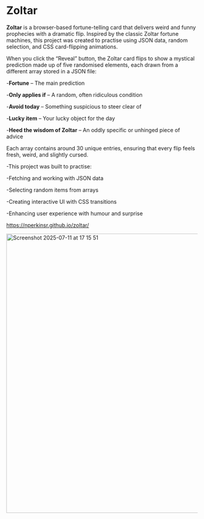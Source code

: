 # Zoltar
**Zoltar** is a browser-based fortune-telling card that delivers weird and funny prophecies with a dramatic flip. Inspired by the classic Zoltar fortune machines, this project was created to practise using JSON data, random selection, and CSS card-flipping animations.

When you click the “Reveal” button, the Zoltar card flips to show a mystical prediction made up of five randomised elements, each drawn from a different array stored in a JSON file:

-**Fortune** – The main prediction

-**Only applies if** – A random, often ridiculous condition

-**Avoid today** – Something suspicious to steer clear of

-**Lucky item** – Your lucky object for the day

-**Heed the wisdom of Zoltar** – An oddly specific or unhinged piece of advice

Each array contains around 30 unique entries, ensuring that every flip feels fresh, weird, and slightly cursed.

-This project was built to practise:

-Fetching and working with JSON data

-Selecting random items from arrays

-Creating interactive UI with CSS transitions

-Enhancing user experience with humour and surprise

https://nperkinsr.github.io/zoltar/

<img width="1313" height="737" alt="Screenshot 2025-07-11 at 17 15 51" src="https://github.com/user-attachments/assets/b4a58cc5-32fe-4f15-9669-660ad408cec8" />
